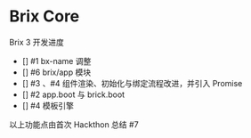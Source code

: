 Brix Core
=========

Brix 3 开发进度

- [] #1 bx-name 调整
- [] #6 brix/app 模块
- [] #3 、#4 组件渲染、初始化与绑定流程改进，并引入 Promise
- [] #2 app.boot 与 brick.boot
- [] #4 模板引擎

以上功能点由首次 Hackthon 总结 #7
